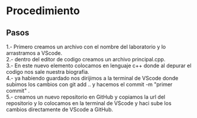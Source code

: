 # Procedimiento  
## Pasos   
1.- Primero creamos un archivo con el nombre del laboratorio y lo arrastramos a VScode.     
2.- dentro del editor de codigo creamos un archivo principal.cpp.   
3.- En este nuevo elemento colocamos en lenguaje c++ donde al depurar el codigo nos sale nuestra biografia.    
4.- ya habiendo guardado nos dirijimos a la terminal de VScode donde subimos los cambios con git add .. y hacemos el commit -m "primer commit" .     
5.- creamos un nuevo repositorio en GitHub y copiamos la url del repositorio y lo colocamos en la terminal de VScode y haci sube los cambios directamente de VScode a GitHub.  
